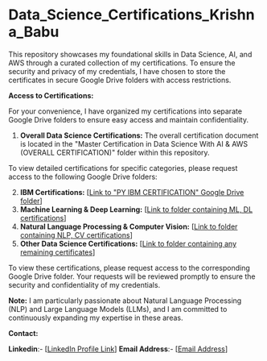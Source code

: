 # Data_Science_Certifications_Krishna_Babu 

This repository showcases my foundational skills in Data Science, AI, and AWS through a curated collection of my certifications. To ensure the security and privacy of my credentials, I have chosen to store the certificates in secure Google Drive folders with access restrictions.

**Access to Certifications:**

For your convenience, I have organized my certifications into separate Google Drive folders to ensure easy access and maintain confidentiality. 

1. **Overall Data Science Certifications:** The overall certification document is located in the "Master Certification in Data Science With AI & AWS (OVERALL CERTIFICATION)" folder within this repository.

To view detailed certifications for specific categories, please request access to the following Google Drive folders: 

2. **IBM Certifications:** [[Link to "PY IBM CERTIFICATION" Google Drive folder](https://drive.google.com/drive/folders/1O9OZPC4zjGYsxxGNYYd2zAfhQ3_lOeZg?usp=sharing)]
3. **Machine Learning & Deep Learning:** [[Link to folder containing ML, DL certifications](https://drive.google.com/drive/folders/1wTPb2UFdDOK3ilUOLD0oIpErJpNNbVA_?usp=sharing)]
4. **Natural Language Processing & Computer Vision:** [[Link to folder containing NLP, CV certifications](https://drive.google.com/drive/folders/1wTPb2UFdDOK3ilUOLD0oIpErJpNNbVA_?usp=sharing)]
5. **Other Data Science Certifications:** [[Link to folder containing any remaining certificates](https://drive.google.com/drive/folders/1BtlpNkek-Z1_g4DcSNZcxpdYdwAYhQDo?usp=drive_link)] 

To view these certifications, please request access to the corresponding Google Drive folder. Your requests will be reviewed promptly to ensure the security and confidentiality of my credentials.

**Note:** I am particularly passionate about Natural Language Processing (NLP) and Large Language Models (LLMs), and I am committed to continuously expanding my expertise in these areas. 

**Contact:**

**Linkedin**:- [[LinkedIn Profile Link](www.linkedin.com/in/krishna-babu-72b291253)]
**Email Address**:- [[Email Address](krishnababuofficial7@gmail.com)]
